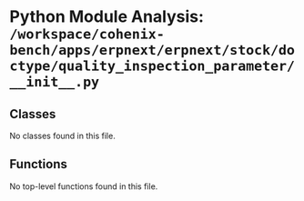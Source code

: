 # Python Module Analysis: `/workspace/cohenix-bench/apps/erpnext/erpnext/stock/doctype/quality_inspection_parameter/__init__.py`

## Classes

No classes found in this file.


## Functions

No top-level functions found in this file.
